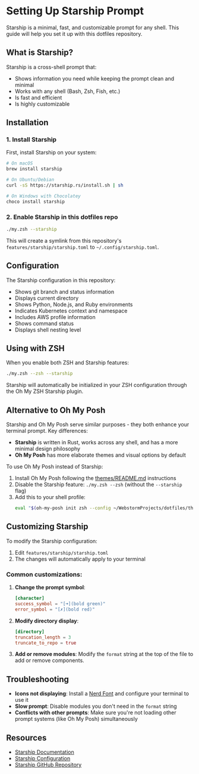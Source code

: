 # Setting Up Starship Prompt

Starship is a minimal, fast, and customizable prompt for any shell. This guide will help you set it up with this dotfiles repository.

## What is Starship?

Starship is a cross-shell prompt that:
- Shows information you need while keeping the prompt clean and minimal
- Works with any shell (Bash, Zsh, Fish, etc.)
- Is fast and efficient
- Is highly customizable

## Installation

### 1. Install Starship

First, install Starship on your system:

```bash
# On macOS
brew install starship

# On Ubuntu/Debian
curl -sS https://starship.rs/install.sh | sh

# On Windows with Chocolatey
choco install starship
```

### 2. Enable Starship in this dotfiles repo

```bash
./my.zsh --starship
```

This will create a symlink from this repository's `features/starship/starship.toml` to `~/.config/starship.toml`.

## Configuration

The Starship configuration in this repository:

- Shows git branch and status information
- Displays current directory
- Shows Python, Node.js, and Ruby environments
- Indicates Kubernetes context and namespace
- Includes AWS profile information
- Shows command status
- Displays shell nesting level

## Using with ZSH

When you enable both ZSH and Starship features:

```bash
./my.zsh --zsh --starship
```

Starship will automatically be initialized in your ZSH configuration through the Oh My ZSH Starship plugin.

## Alternative to Oh My Posh

Starship and Oh My Posh serve similar purposes - they both enhance your terminal prompt. Key differences:

- **Starship** is written in Rust, works across any shell, and has a more minimal design philosophy
- **Oh My Posh** has more elaborate themes and visual options by default

To use Oh My Posh instead of Starship:

1. Install Oh My Posh following the [themes/README.md](themes/README.md) instructions
2. Disable the Starship feature: `./my.zsh --zsh` (without the `--starship` flag)
3. Add this to your shell profile:
   ```bash
   eval "$(oh-my-posh init zsh --config ~/WebstormProjects/dotfiles/themes/ohmyposh/dracula.omp.json)"
   ```

## Customizing Starship

To modify the Starship configuration:

1. Edit `features/starship/starship.toml`
2. The changes will automatically apply to your terminal

### Common customizations:

1. **Change the prompt symbol**:
   ```toml
   [character]
   success_symbol = "[➜](bold green)"
   error_symbol = "[✗](bold red)"
   ```

2. **Modify directory display**:
   ```toml
   [directory]
   truncation_length = 3
   truncate_to_repo = true
   ```

3. **Add or remove modules**:
   Modify the `format` string at the top of the file to add or remove components.

## Troubleshooting

- **Icons not displaying**: Install a [Nerd Font](https://www.nerdfonts.com/) and configure your terminal to use it
- **Slow prompt**: Disable modules you don't need in the `format` string
- **Conflicts with other prompts**: Make sure you're not loading other prompt systems (like Oh My Posh) simultaneously

## Resources

- [Starship Documentation](https://starship.rs/guide/)
- [Starship Configuration](https://starship.rs/config/)
- [Starship GitHub Repository](https://github.com/starship/starship)